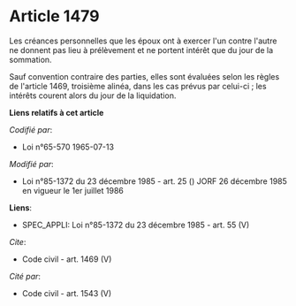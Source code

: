 # Article 1479

Les créances personnelles que les époux ont à exercer l'un contre l'autre ne donnent pas lieu à prélèvement et ne portent
intérêt que du jour de la sommation. 

Sauf convention contraire des parties, elles sont évaluées selon les règles de l'article 1469, troisième alinéa, dans les cas
prévus par celui-ci ; les intérêts courent alors du jour de la liquidation.

**Liens relatifs à cet article**

_Codifié par_:

  - Loi n°65-570 1965-07-13

_Modifié par_:

  - Loi n°85-1372 du 23 décembre 1985 - art. 25 () JORF 26 décembre 1985 en vigueur le 1er juillet 1986

**Liens**:

  - SPEC_APPLI: Loi n°85-1372 du 23 décembre 1985 - art. 55 (V)

_Cite_:

  - Code civil - art. 1469 (V)

_Cité par_:

  - Code civil - art. 1543 (V)
